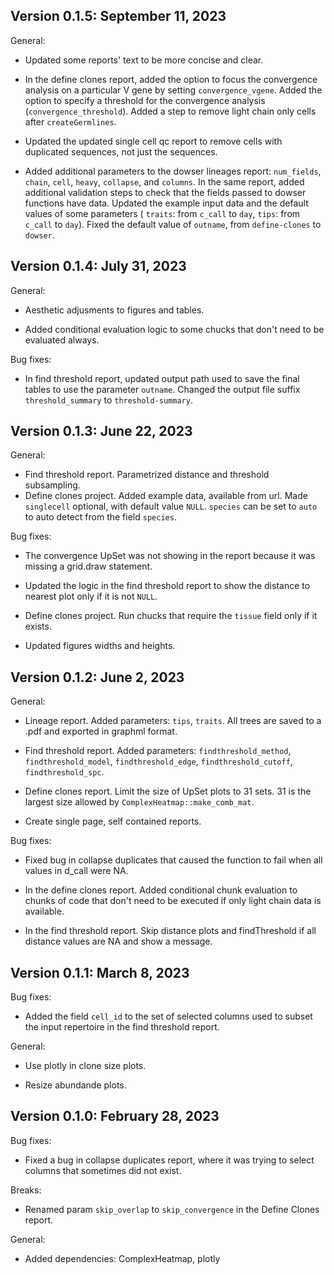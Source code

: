 Version 0.1.5: September 11, 2023
-------------------------------------------------------------------------------

General:

+ Updated some reports' text to be more concise and clear.

+ In the define clones report, added the option to focus the convergence analysis on 
  a particular V gene by setting `convergence_vgene`. Added the option to specify
  a threshold for the convergence analysis (`convergence_threshold`). Added a step
  to remove light chain only cells after `createGermlines`.

+ Updated the updated single cell qc report to remove cells with duplicated 
  sequences, not just the sequences.
  
+ Added additional parameters to the dowser lineages report: `num_fields`, `chain`, `cell`, 
  `heavy`, `collapse`, and `columns`. In the same report, added additional 
  validation steps to check that the fields passed to dowser functions have data.
  Updated the example input data and the default values of some parameters (
  `traits`: from `c_call` to `day`, `tips`: from `c_call` to `day`). Fixed the default value
  of `outname`, from `define-clones` to `dowser`.

Version 0.1.4: July 31, 2023
-------------------------------------------------------------------------------

General:

+ Aesthetic adjusments to figures and tables.

+ Added conditional evaluation logic to some chucks that don't need to be
  evaluated always.
  
Bug fixes:

+ In find threshold report, updated output path used to save the final tables
  to use the parameter `outname`. Changed the output file suffix `threshold_summary`
  to `threshold-summary`.  


Version 0.1.3: June 22, 2023
-------------------------------------------------------------------------------

General:

+ Find threshold report. Parametrized distance and threshold subsampling.
+ Define clones project. Added example data, available from url. Made `singlecell`
  optional, with default value `NULL`. `species` can be set to `auto` to auto
  detect from the field `species`.

Bug fixes:

+ The convergence UpSet was not showing in the report because it was missing
  a grid.draw statement.
  
+ Updated the logic in the find threshold report to show the distance to 
  nearest plot only if it is not `NULL`. 
  
+ Define clones project. Run chucks that require the `tissue` field only if
  it exists.
  
+ Updated figures widths and heights.

Version 0.1.2: June 2, 2023
-------------------------------------------------------------------------------

General:

+ Lineage report. Added parameters: `tips`, `traits`. All trees are saved to a .pdf
  and exported in graphml format.
  
+ Find threshold report. Added parameters: `findthreshold_method`, 
  `findthreshold_model`, `findthreshold_edge`, `findthreshold_cutoff`, 
   `findthreshold_spc`.
  
+ Define clones report. Limit the size of UpSet plots to 31 sets. 31 is the
  largest size allowed by `ComplexHeatmap::make_comb_mat`.
  
+ Create single page, self contained reports.

Bug fixes:

+ Fixed bug in collapse duplicates that caused the function to fail when all 
  values in d_call were NA.
  
+ In the define clones report. Added conditional chunk evaluation to chunks of 
  code that don't need to be executed if only light chain data is available. 
  
+ In the find threshold report. Skip distance plots and findThreshold if all
  distance values are NA and show a message.
  

Version 0.1.1: March 8, 2023
-------------------------------------------------------------------------------

Bug fixes:

+ Added the field `cell_id` to the set of selected columns used to subset the 
  input repertoire in the find threshold report.

General:

+ Use plotly in clone size plots.

+ Resize abundande plots.
 

Version 0.1.0: February 28, 2023
-------------------------------------------------------------------------------

Bug fixes:

+ Fixed a bug in collapse duplicates report, where it was trying to select columns
  that sometimes did not exist.

Breaks:

+ Renamed param `skip_overlap` to `skip_convergence` in the Define Clones report.

General:

+ Added dependencies: ComplexHeatmap, plotly
